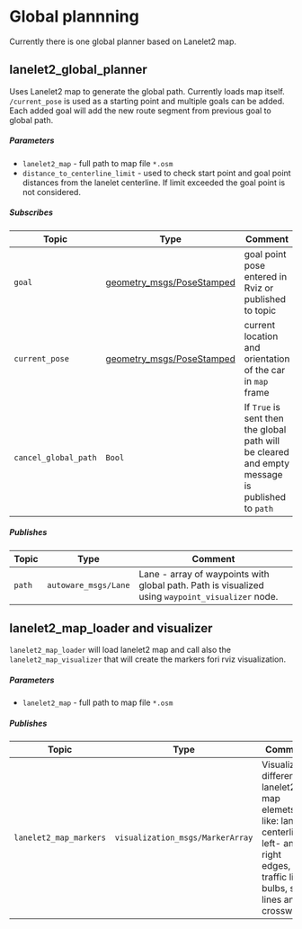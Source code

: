 # Global plannning

Currently there is one global planner based on Lanelet2 map.

## lanelet2_global_planner

Uses Lanelet2 map to generate the global path. Currently loads map itself. `/current_pose` is used as a starting point and multiple goals can be added. Each added goal will add the new route segment from previous goal to global path.

##### Parameters

* `lanelet2_map` - full path to map file `*.osm`
* `distance_to_centerline_limit` - used to check start point and goal point distances from the lanelet centerline. If limit exceeded the goal point is not considered. 


##### Subscribes

| Topic | Type | Comment |
| --- | --- | --- |
| `goal` |  [geometry_msgs/PoseStamped](http://docs.ros.org/en/noetic/api/geometry_msgs/html/msg/PoseStamped.html) | goal point pose entered in Rviz or published to topic |
| `current_pose` | [geometry_msgs/PoseStamped](http://docs.ros.org/en/noetic/api/geometry_msgs/html/msg/PoseStamped.html) | current location and orientation of the car in `map` frame |
| `cancel_global_path` | `Bool` | If `True` is sent then the global path will be cleared and empty message is published to `path` |

##### Publishes

| Topic | Type | Comment |
| --- | --- | --- |
| `path` | `autoware_msgs/Lane` | Lane - array of waypoints with global path. Path is visualized using `waypoint_visualizer` node. |

## lanelet2_map_loader and visualizer

`lanelet2_map_loader` will load lanelet2 map and call also the `lanelet2_map_visualizer` that will create the markers fori rviz visualization.

##### Parameters

* `lanelet2_map` - full path to map file `*.osm`

##### Publishes

| Topic | Type | Comment |
| --- | --- | --- |
| `lanelet2_map_markers` | `visualization_msgs/MarkerArray` | Visualizes different lanelet2 map elemets, like: lanelet centerlines, left- and right edges, traffic light bulbs, stop lines and crosswalks. |
